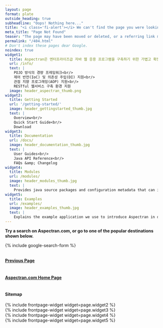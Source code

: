 ```yaml
---
layout: page
format: plate
outside_heading: true
subheadline: "Oops! Nothing here..."
title: "<i class='fi-alert'></i> We can't find the page you were looking for."
meta_title: "Page Not Found"
teaser: "The page may have been moved or deleted, or a referring link may be incorrect."
permalink: "/404.html"
# Don't index these pages dear Google.
noindex: true
widget1:
  title: Aspectran은 엔터프라이즈급 자바 웹 응용 프로그램을 구축하기 위한 가볍고 확장 가능한 프레임워크입니다.
  url: /info/
  text: |
    POJO 방식의 경량 프레임워크<br/>
    제어 반전(IoC) 및 의존성 주입(DI) 지원<br/>
    관점 지향 프로그래밍(AOP) 지원<br/>
    RESTful 웹서비스 구축 환경 지원
  image: header_aspectran_thumb.png
widget2:
  title: Getting Started
  url: '/getting-started/'
  image: header_gettingstarted_thumb.jpg
  text: |
    Overview<br/>
    Quick Start Guide<br/>
    Download
widget3:
  title: Documentation
  url: /docs/
  image: header_documentation_thumb.jpg
  text: |
    User Guides<br/>
    Java API Reference<br/>
    FAQs &amp; Changelog
widget4:
  title: Modules
  url: /modules/
  image: header_modules_thumb.jpg
  text: |
    Provides java source packages and configuration metadata that can integrate the various external libraries.
widget5:
  title: Examples
  url: /examples/
  image: header_examples_thumb.jpg
  text: |
    Explains the example application we use to introduce Aspectran in detail.
---
```


**Try a search on Aspectran.com, or go to one of the popular destinations shown below.**

{% include google-search-form %}

<div class="row t40">
  <div class="medium-3 columns text-center t10">
    <div class="panel">
      <a href="javascript:history.back();"><h4><i class='fi-arrow-left'></i> Previous Page</h4></a>
    </div>
  </div>
  <div class="medium-6 columns text-center t10">
    <div class="panel">
      <a href="{{ site.baseurl }}/"><h4><i class='fi-home'></i> Aspectran.com Home Page</h4></a>
    </div>
  </div>
  <div class="medium-3 columns text-center t10">
    <div class="panel">
      <a><h4><i class='fi-map'></i> Sitemap</h4></a>
    </div>
  </div>
</div>

<div class="row t50">
  <div class="medium-6 large-3 columns b10">
    {% include frontpage-widget widget=page.widget2 %}
  </div>
  <div class="medium-6 large-3 columns b10">
    {% include frontpage-widget widget=page.widget3 %}
  </div>
  <div class="medium-6 large-3 columns b10">
    {% include frontpage-widget widget=page.widget4 %}
  </div>
  <div class="medium-6 large-3 columns b10">
    {% include frontpage-widget widget=page.widget5 %}
  </div>
</div>
